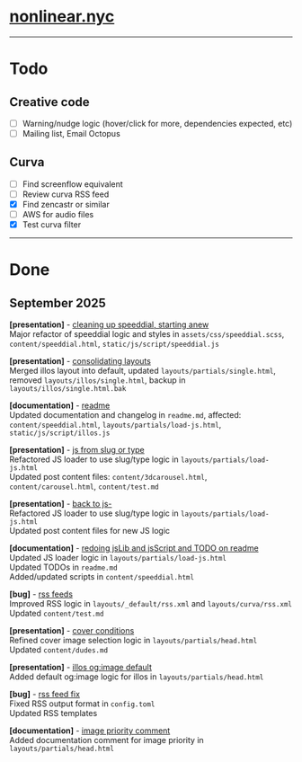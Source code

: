 # [nonlinear.nyc](https://nonlinear.nyc)

---

# Todo

## Creative code

- [ ] Warning/nudge logic (hover/click for more, dependencies expected, etc)
- [ ] Mailing list, Email Octopus

## Curva 

- [ ] Find screenflow equivalent
- [ ] Review curva RSS feed
- [x] Find zencastr or similar
- [ ] AWS for audio files
- [x] Test curva filter

---

# Done

## September 2025

**[presentation]** - [cleaning up speeddial, starting anew](https://github.com/nonlinear/nonlinear.github.io/commit/0f67835)  
    Major refactor of speeddial logic and styles in `assets/css/speeddial.scss`, `content/speeddial.html`, `static/js/script/speeddial.js`

**[presentation]** - [consolidating layouts](https://github.com/nonlinear/nonlinear.github.io/commit/48d44f1)  
    Merged illos layout into default, updated `layouts/partials/single.html`, removed `layouts/illos/single.html`, backup in `layouts/illos/single.html.bak`

**[documentation]** - [readme](https://github.com/nonlinear/nonlinear.github.io/commit/9812dfb)  
    Updated documentation and changelog in `readme.md`, affected: `content/speeddial.html`, `layouts/partials/load-js.html`, `static/js/script/illos.js`

**[presentation]** - [js from slug or type](https://github.com/nonlinear/nonlinear.github.io/commit/a2f567d)  
    Refactored JS loader to use slug/type logic in `layouts/partials/load-js.html`  
    Updated post content files: `content/3dcarousel.html`, `content/carousel.html`, `content/test.md`

**[presentation]** - [back to js-](https://github.com/nonlinear/nonlinear.github.io/commit/a2f567d)  
    Refactored JS loader to use slug/type logic in `layouts/partials/load-js.html`  
    Updated post content files for new JS logic

**[documentation]** - [redoing jsLib and jsScript and TODO on readme](https://github.com/nonlinear/nonlinear.github.io/commit/17d5165)  
    Updated JS loader logic in `layouts/partials/load-js.html`  
    Updated TODOs in `readme.md`  
    Added/updated scripts in `content/speeddial.html`

**[bug]** - [rss feeds](https://github.com/nonlinear/nonlinear.github.io/commit/02c0970)  
    Improved RSS logic in `layouts/_default/rss.xml` and `layouts/curva/rss.xml`  
    Updated `content/test.md`

**[presentation]** - [cover conditions](https://github.com/nonlinear/nonlinear.github.io/commit/344932b)  
    Refined cover image selection logic in `layouts/partials/head.html`  
    Updated `content/dudes.md`

**[presentation]** - [illos og:image default](https://github.com/nonlinear/nonlinear.github.io/commit/523d1ef)  
    Added default og:image logic for illos in `layouts/partials/head.html`

**[bug]** - [rss feed fix](https://github.com/nonlinear/nonlinear.github.io/commit/a870824)  
    Fixed RSS output format in `config.toml`  
    Updated RSS templates

**[documentation]** - [image priority comment](https://github.com/nonlinear/nonlinear.github.io/commit/d201d0a)  
    Added documentation comment for image priority in `layouts/partials/head.html`
